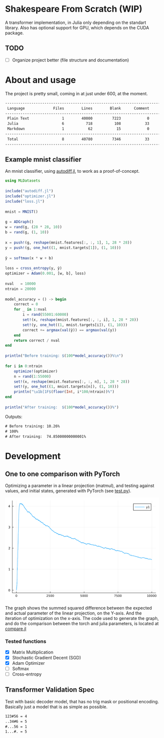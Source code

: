 # Shakespeare From Scratch (WIP)
A transformer implementation, in Julia only depending on the standart library.
Also has optional support for GPU, which depends on the CUDA package.

## TODO
- [ ] Organize project better (file structure and documentation)

# About and usage
The project is pretty small, coming in at just under 600, at the moment.

```txt
--------------------------------------------------------------------------------
 Language             Files        Lines        Blank      Comment         Code
--------------------------------------------------------------------------------
 Plain Text               1        40000         7223            0        32777
 Julia                    6          718          108           33          577
 Markdown                 1           62           15            0           47
--------------------------------------------------------------------------------
 Total                    8        40780         7346           33        33401
--------------------------------------------------------------------------------
```

## Example mnist classifier

An mnist classifier, using [autodiff.jl](autodiff.jl), to work as a proof-of-concept.
```julia
using MLDatasets

include("autodiff.jl")
include("optimizer.jl")
include("loss.jl")

mnist = MNIST()

g = ADGraph()
w = rand(g, (28 * 28, 10))
b = rand(g, (1, 10))

x = push!(g, reshape(mnist.features[:, :, 1], 1, 28 * 28))
y = push!(g, one_hot((1, mnist.targets[1]), (1, 10)))

ŷ = softmax(x * w + b)

loss = cross_entropy(y, ŷ)
optimizer = Adam(0.001, [w, b], loss)

nval   = 10000
ntrain = 20000

model_accuracy = () -> begin
    correct = 0
    for _ in 1:nval
        i = rand(55001:60000)
        set!(x, reshape(mnist.features[:, :, i], 1, 28 * 28))
        set!(y, one_hot((1, mnist.targets[i]), (1, 10)))
        correct += argmax(val(ŷ)) == argmax(val(y))
    end
    return correct / nval
end

println("Before training: $(100*model_accuracy())%\n")

for i in 0:ntrain
    optimize!(optimizer)
    n = rand(1:55000)
    set!(x, reshape(mnist.features[:, :, n], 1, 28 * 28))
    set!(y, one_hot((1, mnist.targets[n]), (1, 10)))
    println("\u1b[1F$(floor(Int, i*100/ntrain))%")
end

println("After training:  $(100*model_accuracy())%")
```

Outputs:

```txt
# Before training: 10.26%
# 100%
# After training:  74.85000000000001%
```
# Development
## One to one comparison with PyTorch
Optimizing a parameter in a linear projection (matmul), and testing against values, and initial states, generated with PyTorch (see [test.py](test/test.py)).

![](test/drift.png)

The graph shows the summed squared difference between the expected and actual parameter of the linear projection, on the Y-axis. And the iteration of optimization on the x-axis.
The code used to generate the graph, and do the comparison between the torch and julia parameters, is located at [compare.jl](test/compare.jl)

### Tested functions
- [X] Matrix Multiplication
- [X] Stochastic Gradient Decent (SGD)
- [X] Adam Optimizer
- [ ] Softmax
- [ ] Cross-entropy

## Transformer Validation Spec

Test with basic decoder model, that has no trig mask or positional encoding. Basically just a model that is as simple as possible.

```txt
123#56 = 4
..34#6 = 5
#...56 = 1
1...#. = 5
```
